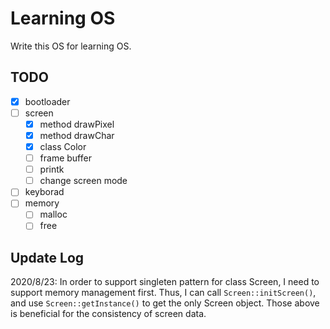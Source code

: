 # Learning OS
Write this OS for learning OS.

## TODO
- [x] bootloader
- [ ] screen
  - [x] method drawPixel
  - [x] method drawChar
  - [x] class Color  
  - [ ] frame buffer
  - [ ] printk
  - [ ] change screen mode
- [ ] keyborad
- [ ] memory
  - [ ] malloc
  - [ ] free

## Update Log

2020/8/23:
  In order to support singleten pattern for class Screen, I need to support memory management first. Thus, I can call ```Screen::initScreen()```, and use ```Screen::getInstance()``` to get the only Screen object. Those above is beneficial for the consistency of screen data. 